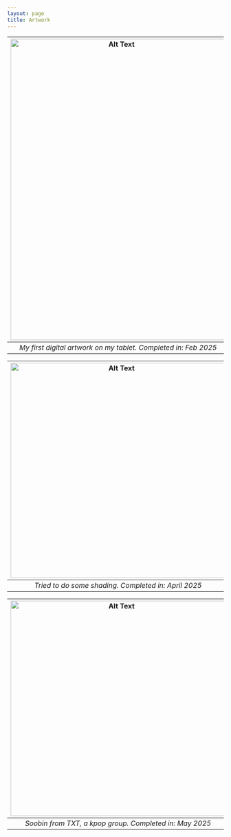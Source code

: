 ```yaml
---
layout: page
title: Artwork
---
```


| <img src="https://sunainapati.github.io/assets/flower.jpg" alt="Alt Text" width="500" height="700">|
|:--:| 
| *My first digital artwork on my tablet. Completed in: Feb 2025* |

 





|<img src="https://sunainapati.github.io/assets/lady.jpg" alt="Alt Text" width="500" height="500">| 
|:--:| 
| *Tried to do some shading. Completed in: April 2025* |





|<img src="https://sunainapati.github.io/assets/soobin.jpg" alt="Alt Text" width="500" height="500">|
|:--:| 
| *Soobin from TXT, a kpop group. Completed in: May 2025* |
